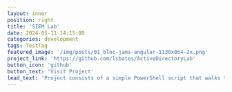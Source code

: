 ```yaml
---
layout: inner
position: right
title: 'SIEM Lab'
date: 2024-05-11 14:15:00
categories: development
tags: TestTag
featured_image: '/img/posts/01_bloc-jams-angular-1130x864-2x.png'
project_link: 'https://github.com/lsbates/ActiveDirectoryLab'
button_icon: 'github'
button_text: 'Visit Project'
lead_text: 'Project consists of a simple PowerShell script that walks the user through "zeroing out" (wiping) any drives that are connected to the system.'
---
```

